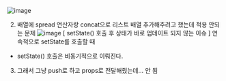 ![image](https://user-images.githubusercontent.com/109258497/215350563-c6c05c42-1bd7-470f-b66d-33f1668ded4a.png)

2. 배열에 spread 연산자랑 concat으로 리스트 배열 추가해주려고 했는데 적용 안되는 문제
  ![image](https://user-images.githubusercontent.com/109258497/215353128-0380fb2c-bcc4-4084-b0ca-70e68e7d15e3.png)
[ setState() 호출 후 상태가 바로 업데이트 되지 않는 이슈 ] 연속적으로 setState를 호출할 때
- setState() 호출은 비동기적으로 이뤄진다.

3. 그래서 그냥 push로 하고 props로 전달해줬는데... 안 됨